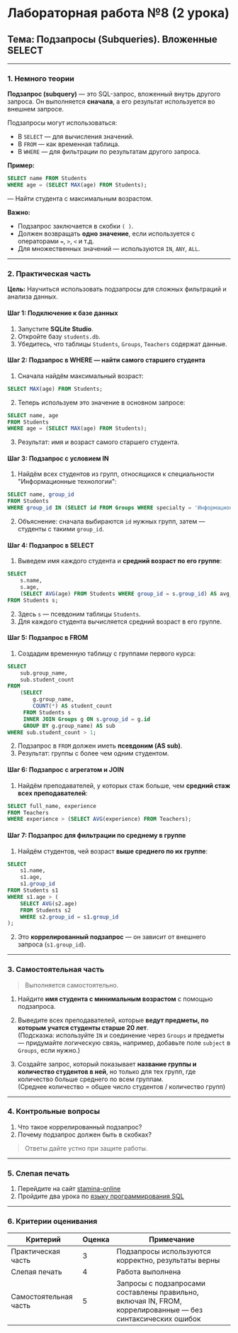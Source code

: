 # **Лабораторная работа №8 (2 урока)**  
## **Тема: Подзапросы (Subqueries). Вложенные SELECT**

---

### **1. Немного теории**

**Подзапрос (subquery)** — это SQL-запрос, вложенный внутрь другого запроса. Он выполняется **сначала**, а его результат используется во внешнем запросе.

Подзапросы могут использоваться:
- В `SELECT` — для вычисления значений.
- В `FROM` — как временная таблица.
- В `WHERE` — для фильтрации по результатам другого запроса.

**Пример:**
```sql
SELECT name FROM Students 
WHERE age = (SELECT MAX(age) FROM Students);
```
— Найти студента с максимальным возрастом.

**Важно:**
- Подзапрос заключается в скобки `( )`.
- Должен возвращать **одно значение**, если используется с операторами `=`, `>`, `<` и т.д.
- Для множественных значений — используются `IN`, `ANY`, `ALL`.

---

### **2. Практическая часть**

**Цель:** Научиться использовать подзапросы для сложных фильтраций и анализа данных.

#### **Шаг 1: Подключение к базе данных**
1. Запустите **SQLite Studio**.
2. Откройте базу `students.db`.
3. Убедитесь, что таблицы `Students`, `Groups`, `Teachers` содержат данные.

#### **Шаг 2: Подзапрос в WHERE — найти самого старшего студента**
1. Сначала найдём максимальный возраст:
```sql
SELECT MAX(age) FROM Students;
```
2. Теперь используем это значение в основном запросе:
```sql
SELECT name, age 
FROM Students 
WHERE age = (SELECT MAX(age) FROM Students);
```
3. Результат: имя и возраст самого старшего студента.

#### **Шаг 3: Подзапрос с условием IN**
1. Найдём всех студентов из групп, относящихся к специальности "Информационные технологии":
```sql
SELECT name, group_id 
FROM Students 
WHERE group_id IN (SELECT id FROM Groups WHERE specialty = 'Информационные технологии');
```
2. Объяснение: сначала выбираются `id` нужных групп, затем — студенты с такими `group_id`.

#### **Шаг 4: Подзапрос в SELECT**
1. Выведем имя каждого студента и **средний возраст по его группе**:
```sql
SELECT 
    s.name,
    s.age,
    (SELECT AVG(age) FROM Students WHERE group_id = s.group_id) AS avg_group_age
FROM Students s;
```
2. Здесь `s` — псевдоним таблицы `Students`.
3. Для каждого студента вычисляется средний возраст в его группе.

#### **Шаг 5: Подзапрос в FROM**
1. Создадим временную таблицу с группами первого курса:
```sql
SELECT 
    sub.group_name,
    sub.student_count
FROM 
    (SELECT 
        g.group_name,
        COUNT(*) AS student_count
     FROM Students s
     INNER JOIN Groups g ON s.group_id = g.id
     GROUP BY g.group_name) AS sub
WHERE sub.student_count > 1;
```
2. Подзапрос в `FROM` должен иметь **псевдоним (AS sub)**.
3. Результат: группы с более чем одним студентом.

#### **Шаг 6: Подзапрос с агрегатом и JOIN**
1. Найдём преподавателей, у которых стаж больше, чем **средний стаж всех преподавателей**:
```sql
SELECT full_name, experience
FROM Teachers
WHERE experience > (SELECT AVG(experience) FROM Teachers);
```

#### **Шаг 7: Подзапрос для фильтрации по среднему в группе**
1. Найдём студентов, чей возраст **выше среднего по их группе**:
```sql
SELECT 
    s1.name,
    s1.age,
    s1.group_id
FROM Students s1
WHERE s1.age > (
    SELECT AVG(s2.age)
    FROM Students s2
    WHERE s2.group_id = s1.group_id
);
```
2. Это **коррелированный подзапрос** — он зависит от внешнего запроса (`s1.group_id`).

---

### **3. Самостоятельная часть**

> Выполняется самостоятельно.

1. Найдите **имя студента с минимальным возрастом** с помощью подзапроса.

2. Выведите всех преподавателей, которые **ведут предметы, по которым учатся студенты старше 20 лет**.  
   (Подсказка: используйте `IN` и соединение через `Groups` и предметы — придумайте логическую связь, например, добавьте поле `subject` в `Groups`, если нужно.)

3. Создайте запрос, который показывает **название группы и количество студентов в ней**, но только для тех групп, где количество больше среднего по всем группам.  
   (Среднее количество = общее число студентов / количество групп)

---

### **4. Контрольные вопросы**

1. Что такое коррелированный подзапрос?  
2. Почему подзапрос должен быть в скобках?

> Ответы дайте устно при защите работы.

---

### **5. Слепая печать**

1. Перейдите на сайт [stamina-online](https://stamina-online.com/ru/programming)
2. Пройдите два урока по [языку программирования SQL](https://stamina-online.com/ru/workout/programming/18)

---

### **6. Критерии оценивания**

| Критерий                  | Оценка | Примечание |
|---------------------------|--------|------------|
| Практическая часть        | 3      | Подзапросы используются корректно, результаты верны |
| Слепая печать             | 4      | Работа выполнена |
| Самостоятельная часть     | 5      | Запросы с подзапросами составлены правильно, включая IN, FROM, коррелированные — без синтаксических ошибок |
